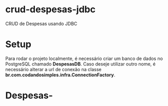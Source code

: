 # crud-despesas-jdbc
CRUD de Despesas usando JDBC

# Setup

Para rodar o projeto localmente, é necessário criar um banco de dados no PostgreSQL chamado <b>DespesasDB</b>. Caso deseje utilizar outro nome, é necessário alterar a url de conexão na classe <b>br.com.codandosimples.infra.ConnectionFactory</b>.
# Despesas-
